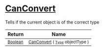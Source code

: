 # [CanConvert](./RectangleFConverter-100664060.md)

Tells if the current object is of the correct type

| Return | Name | 
| --- | --- | 
| <sub>[Boolean](https://docs.microsoft.com/en-us/dotnet/api/System.Boolean)</sub>| <sub>[CanConvert](./RectangleFConverter-100664060.md) ( [`Type`](https://docs.microsoft.com/en-us/dotnet/api/System.Type) objectType )</sub>| <br>



